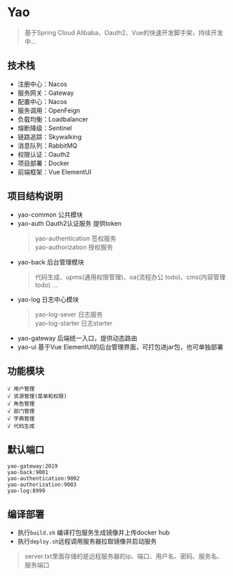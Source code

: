# Yao 
>基于Spring Cloud Alibaba、Oauth2、Vue的快速开发脚手架，持续开发中...

## 技术栈
- 注册中心：Nacos
- 服务网关：Gateway
- 配置中心：Nacos
- 服务调用：OpenFeign
- 负载均衡：Loadbalancer
- 熔断降级：Sentinel
- 链路追踪：Skywalking
- 消息队列：RabbitMQ
- 权限认证：Oauth2
- 项目部署：Docker
- 前端框架：Vue ElementUI

## 项目结构说明
- yao-common 公共模块
- yao-auth  Oauth2认证服务 提供token
  >yao-authentication 签权服务   
  >yao-authorization 授权服务
- yao-back 后台管理模块 
  >代码生成、upms(通用权限管理)、oa(流程办公 todo)、cms(内容管理 todo) ...
- yao-log 日志中心模块
  >yao-log-sever 日志服务   
  >yao-log-starter 日志starter
- yao-gateway 后端统一入口，提供动态路由
- yao-ui 基于Vue ElementUI的后台管理界面，可打包进jar包，也可单独部署

## 功能模块
```
√ 用户管理 
√ 资源管理(菜单和权限) 
√ 角色管理 
√ 部门管理 
√ 字典管理
√ 代码生成
```


## 默认端口
```
yao-gateway:2019
yao-back:9001
yao-authentication:9002
yao-authorization:9003
yao-log:8999
```

## 编译部署
* 执行`build.sh` 编译打包服务生成镜像并上传docker hub
* 执行`deploy.sh`远程调用服务器拉取镜像并启动服务
> server.txt里面存储的是远程服务器的ip、端口、用户名、密码、服务名、服务端口
